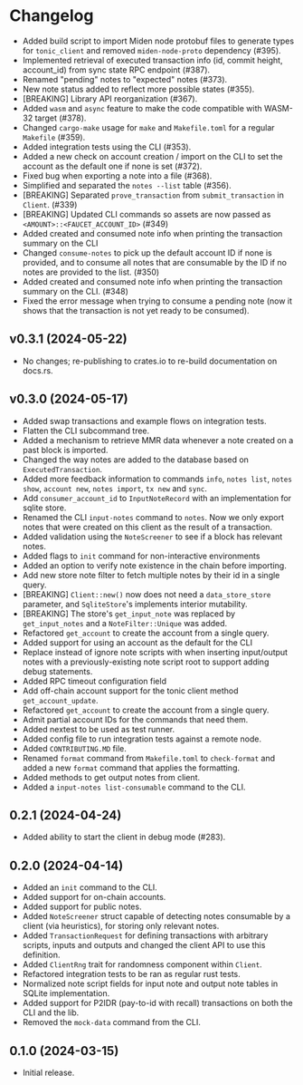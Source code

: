 # Changelog

* Added build script to import Miden node protobuf files to generate types for `tonic_client` and removed `miden-node-proto` dependency (#395).
* Implemented retrieval of executed transaction info (id, commit height, account_id) from sync state RPC endpoint (#387).
* Renamed "pending" notes to "expected" notes (#373).
* New note status added to reflect more possible states (#355).
* [BREAKING] Library API reorganization (#367).
* Added `wasm` and `async` feature to make the code compatible with WASM-32 target (#378).
* Changed `cargo-make` usage for `make` and `Makefile.toml` for a regular `Makefile` (#359).
* Added integration tests using the CLI (#353).
* Added a new check on account creation / import on the CLI to set the account as the default one if none is set (#372).
* Fixed bug when exporting a note into a file (#368).
* Simplified and separated the `notes --list` table (#356).
* [BREAKING] Separated `prove_transaction` from `submit_transaction` in `Client`. (#339)
* [BREAKING] Updated CLI commands so assets are now passed as `<AMOUNT>::<FAUCET_ACCOUNT_ID>` (#349)
* Added created and consumed note info when printing the transaction summary on the CLI
* Changed `consume-notes` to pick up the default account ID if none is provided, and to consume all notes that are consumable by the ID if no notes are provided to the list. (#350)
* Added created and consumed note info when printing the transaction summary on the CLI. (#348)
* Fixed the error message when trying to consume a pending note (now it shows that the transaction is not yet ready to be consumed).

## v0.3.1 (2024-05-22)

* No changes; re-publishing to crates.io to re-build documentation on docs.rs.

## v0.3.0 (2024-05-17)

* Added swap transactions and example flows on integration tests.
* Flatten the CLI subcommand tree.
* Added a mechanism to retrieve MMR data whenever a note created on a past block is imported.
* Changed the way notes are added to the database based on `ExecutedTransaction`.
* Added more feedback information to commands `info`, `notes list`, `notes show`, `account new`, `notes import`, `tx new` and `sync`.
* Add `consumer_account_id` to `InputNoteRecord` with an implementation for sqlite store.
* Renamed the CLI `input-notes` command to `notes`. Now we only export notes that were created on this client as the result of a transaction.
* Added validation using the `NoteScreener` to see if a block has relevant notes.
* Added flags to `init` command for non-interactive environments
* Added an option to verify note existence in the chain before importing.
* Add new store note filter to fetch multiple notes by their id in a single query.
* [BREAKING] `Client::new()` now does not need a `data_store_store` parameter, and `SqliteStore`'s implements interior mutability.
* [BREAKING] The store's `get_input_note` was replaced by `get_input_notes` and a `NoteFilter::Unique` was added.
* Refactored `get_account` to create the account from a single query.
* Added support for using an account as the default for the CLI
* Replace instead of ignore note scripts with when inserting input/output notes with a previously-existing note script root to support adding debug statements.
* Added RPC timeout configuration field
* Add off-chain account support for the tonic client method `get_account_update`.
* Refactored `get_account` to create the account from a single query.
* Admit partial account IDs for the commands that need them.
* Added nextest to be used as test runner.
* Added config file to run integration tests against a remote node.
* Added `CONTRIBUTING.MD` file.
* Renamed `format` command from `Makefile.toml` to `check-format` and added a new `format` command that applies the formatting.
* Added methods to get output notes from client.
* Added a `input-notes list-consumable` command to the CLI.

## 0.2.1 (2024-04-24)

* Added ability to start the client in debug mode (#283).

## 0.2.0 (2024-04-14)

* Added an `init` command to the CLI.
* Added support for on-chain accounts.
* Added support for public notes.
* Added `NoteScreener` struct capable of detecting notes consumable by a client (via heuristics), for storing only relevant notes.
* Added `TransactionRequest` for defining transactions with arbitrary scripts, inputs and outputs and changed the client API to use this definition.
* Added `ClientRng` trait for randomness component within `Client`.
* Refactored integration tests to be ran as regular rust tests.
* Normalized note script fields for input note and output note tables in SQLite implementation.
* Added support for P2IDR (pay-to-id with recall) transactions on both the CLI and the lib.
* Removed the `mock-data` command from the CLI.

## 0.1.0 (2024-03-15)

* Initial release.
